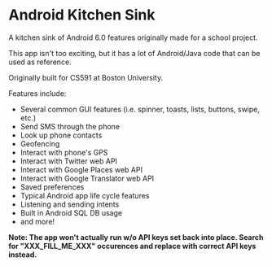 # Android Kitchen Sink

A kitchen sink of Android 6.0 features originally made for a school project.

This app isn't too exciting, but it has a lot of Android/Java code that can be used as reference.

Originally built for CS591 at Boston University.

Features include:
* Several common GUI features (i.e. spinner, toasts, lists, buttons, swipe, etc.)
* Send SMS through the phone
* Look up phone contacts
* Geofencing
* Interact with phone's GPS
* Interact with Twitter web API
* Interact with Google Places web API
* Interact with Google Translator web API
* Saved preferences
* Typical Android app life cycle features
* Listening and sending intents
* Built in Android SQL DB usage
* and more!


**Note: The app won't actually run w/o API keys set back into place. Search for "XXX_FILL_ME_XXX" occurences
and replace with correct API keys instead.**
